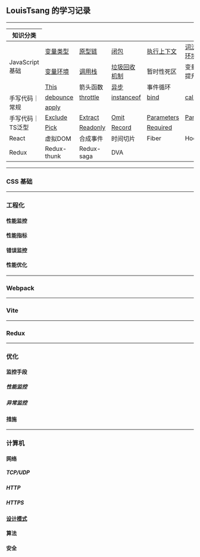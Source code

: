 <link href="./style.css" rel="stylesheet" />

## LouisTsang 的学习记录

---

<table>
    <thead>
        <tr>
            <th>知识分类</th>
        </tr>
    </thead>
    <tbody>
        <tr>
            <td rowspan="3">JavaScript基础</td>
            <td><a href="/lib/JavaScript基础/变量类型">变量类型</a></td>
            <td><a href="/lib/JavaScript基础/原型链">原型链</a></td>
            <td><a href="/lib/JavaScript基础/闭包">闭包</a></td>
            <td><a href="/lib/JavaScript基础/执行上下文">执行上下文</a></td>
            <td><a href="/lib/JavaScript基础/词法环境">词法环境</a></td>
        </tr>
        <tr>
            <td><a href="/lib/JavaScript基础/变量环境">变量环境</a></td>
            <td><a href="/lib/JavaScript基础/调用栈">调用栈</a></td>
            <td><a href="/lib/JavaScript基础/垃圾回收机制">垃圾回收机制</a></td>
            <td>暂时性死区</td>
            <td>变量提升</td>
        </tr>
        <tr>
            <td><a href="/lib/JavaScript基础/This">This</a></td>
            <td>箭头函数</td>
            <td><a href="/lib/JavaScript基础/异步">异步</a></td>
            <td>事件循环</td>
        </tr>
        <tr>
            <td rowspan="2">手写代码｜常规</td>
            <td><a href="/lib/手写代码/常规/debounce">debounce</a></td>
            <td><a href="/lib/手写代码/常规/throttle">throttle</a></td>
            <td><a href="/lib/手写代码/常规/instanceof">instanceof</a></td>
            <td><a href="/lib/手写代码/常规/bind">bind</a></td>
            <td><a href="/lib/手写代码/常规/call">call</a></td>
        </tr>
        <tr>
            <td><a href="/lib/手写代码/常规/apply">apply</a></td>
        </tr>
        <tr>
            <td rowspan="2">手写代码｜TS泛型</td>
            <td><a href="/lib/手写代码/TypeScript泛型/Exclude.ts">Exclude</a></td>
            <td><a href="/lib/手写代码/TypeScript泛型/Extract.ts">Extract</a></td>
            <td><a href="/lib/手写代码/TypeScript泛型/Omit.ts">Omit</a></td>
            <td><a href="/lib/手写代码/TypeScript泛型/Parameters.ts">Parameters</a></td>
            <td><a href="/lib/手写代码/TypeScript泛型/Partial.ts">Partial</a></td>
        </tr>
        <tr>
            <td><a href="/lib/手写代码/TypeScript泛型/Pick.ts">Pick</a></td>
            <td><a href="/lib/手写代码/TypeScript泛型/Readonly.ts">Readonly</a></td>
            <td><a href="/lib/手写代码/TypeScript泛型/Record.ts">Record</a></td>
            <td><a href="/lib/手写代码/TypeScript泛型/Required.ts">Required</a></td>
        </tr>
        <tr>
            <td>React</td>
            <td>虚拟DOM</td>
            <td>合成事件</td>
            <td>时间切片</td>
            <td>Fiber</td>
            <td>Hook</td>
        </tr>
        <tr>
            <td>Redux</td>
            <td>Redux-thunk</td>
            <td>Redux-saga</td>
            <td>DVA</td>
        </tr>
    </tbody>
</table>

---

### CSS 基础

---

### 工程化

#### 性能监控

#### 性能指标

#### 错误监控

#### 性能优化
---
### Webpack

---

### Vite

---

### Redux

---

### 优化

#### 监控手段

##### 性能监控

##### 异常监控

#### 措施

---

### 计算机

#### 网络

##### TCP/UDP

##### HTTP

##### HTTPS

#### [设计模式](/lib/设计模式)

#### 算法

#### 安全
